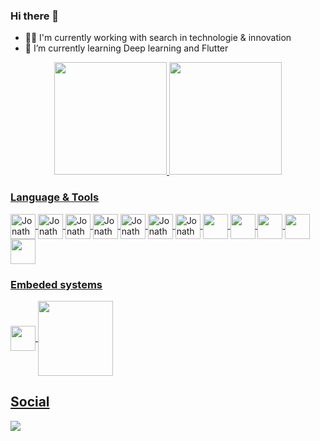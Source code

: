### Hi there 👋


- 🕵️‍♂️ I'm currently working with search in technologie & innovation
- 🌱 I’m currently learning Deep learning and Flutter
                                                                    


<div align="center">
  <a href="https://github.com/JonathanCristovao">
  <img height="180em" src="https://github-readme-stats.vercel.app/api?username=JonathanCristovao&show_icons=true&theme=dark&include_all_commits=true&count_private=true"/>
  <img height="180em" src="https://github-readme-stats.vercel.app/api/top-langs/?username=JonathanCristovao&layout=compact&langs_count=16&theme=dark&include_all_commits=true&count_private=true"/>
    </div>
    
    
### Language & Tools
<div style="display: inline_block><br>

<img align ="center" alt = "Jonathan-C" hight ="30" width = "40" src="https://cdn.jsdelivr.net/gh/devicons/devicon/icons/c/c-original.svg" />
<img align ="center" alt = "Jonathan-Cplusplus" hight ="30" width = "40" src="https://cdn.jsdelivr.net/gh/devicons/devicon/icons/cplusplus/cplusplus-original.svg" />
<img align ="center" alt = "Jonathan-Python" hight ="30" width = "40" src="https://cdn.jsdelivr.net/gh/devicons/devicon/icons/python/python-original.svg" />
<img align ="center" alt = "Jonathan-TensorFlow" hight ="30" width = "40"src="https://cdn.jsdelivr.net/gh/devicons/devicon/icons/tensorflow/tensorflow-original.svg" />
<img align ="center" alt = "Jonathan-Flutter" hight ="30" width = "40" src="https://cdn.jsdelivr.net/gh/devicons/devicon/icons/flutter/flutter-original.svg" />
<img align ="center" alt = "Jonathan-Firebase" hight ="30" width = "40" src="https://cdn.jsdelivr.net/gh/devicons/devicon/icons/firebase/firebase-plain-wordmark.svg" />                                                                                                                                                     
<img align ="center" alt = "Jonathan-GitHub" hight ="30" width = "40" src="https://cdn.jsdelivr.net/gh/devicons/devicon/icons/github/github-original.svg" />
<img align ="center" alt = "Jonathan-Gitbash" hight ="30" width = "40" src="https://cdn.jsdelivr.net/gh/devicons/devicon/icons/git/git-plain-wordmark.svg" />
<img align ="center" alt alt = "Jonathan-Jupyter" hight ="30" width = "40" src="https://cdn.jsdelivr.net/gh/devicons/devicon/icons/jupyter/jupyter-original-wordmark.svg" />
<img align ="center" alt alt = "Jonathan-Vscode" hight ="30" width = "40" src="https://cdn.jsdelivr.net/gh/devicons/devicon/icons/vscode/vscode-original-wordmark.svg" />
<img align ="center" alt alt = "Jonathan-Linux" hight ="30" width = "40" src="https://cdn.jsdelivr.net/gh/devicons/devicon/icons/linux/linux-original.svg" />
<img align ="center" alt alt = "Jonathan-Postgresql" hight ="30" width = "40"src="https://cdn.jsdelivr.net/gh/devicons/devicon/icons/postgresql/postgresql-original-wordmark.svg" />
<img align ="center" alt alt = "Jonathan-Mysql" hight ="30" width = "40" src="https://cdn.jsdelivr.net/gh/devicons/devicon/icons/mysql/mysql-original-wordmark.svg" />
                                                                                                                                                

 ### Embeded systems 
 <img align ="center" alt alt = "Jonathan-Arduino" hight ="30" width = "40"  src="https://cdn.jsdelivr.net/gh/devicons/devicon/icons/arduino/arduino-original-wordmark.svg" />    
<img align ="center" alt alt = "Jonathan-Raspberry" hight ="90" width = "120" src="https://cdn.jsdelivr.net/gh/devicons/devicon/icons/raspberrypi/raspberrypi-original-wordmark.svg" />
  
  
   ## Social
 
   <a href= "https://www.linkedin.com/in/jonathan-cristov%C3%A3o-2b0596188" target="_blank"><img src="https://img.shields.io/badge/LinkedIn-0077B5?style=for-the-badge&logo=linkedin&logoColor=white" target="_blank"></a>
   

   


                                                                                                                                                      
    
